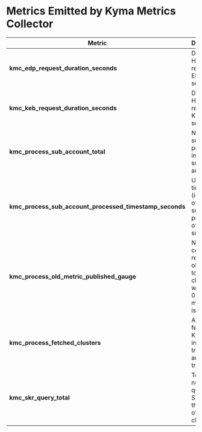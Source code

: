 # Metrics Emitted by Kyma Metrics Collector

| Metric                                                  | Description                                                                                                             |
| ------------------------------------------------------- | :---------------------------------------------------------------------------------------------------------------------- |
| **kmc_edp_request_duration_seconds**                    | Duration of HTTP request to EDP in seconds.                                                                             |
| **kmc_keb_request_duration_seconds**                    | Duration of HTTP request to KEB in seconds.                                                                             |
| **kmc_process_sub_account_total**                       | Number of subaccounts processed, including successful and failed.                                                       |
| **kmc_process_sub_account_processed_timestamp_seconds** | Unix timestamp (in seconds) of last successful processing of subaccount.                                                |
| **kmc_process_old_metric_published_gauge**              | Number of consecutive re-sends of old metrics to EDP per cluster. It will reset to 0 when new metric data is published. |
| **kmc_process_fetched_clusters**                        | All clusters fetched from KEB, including trackable and not trackable.                                                   |
| **kmc_skr_query_total**                                 | Total number of queries to SKR to get the metrics of the cluster.                                                       |
